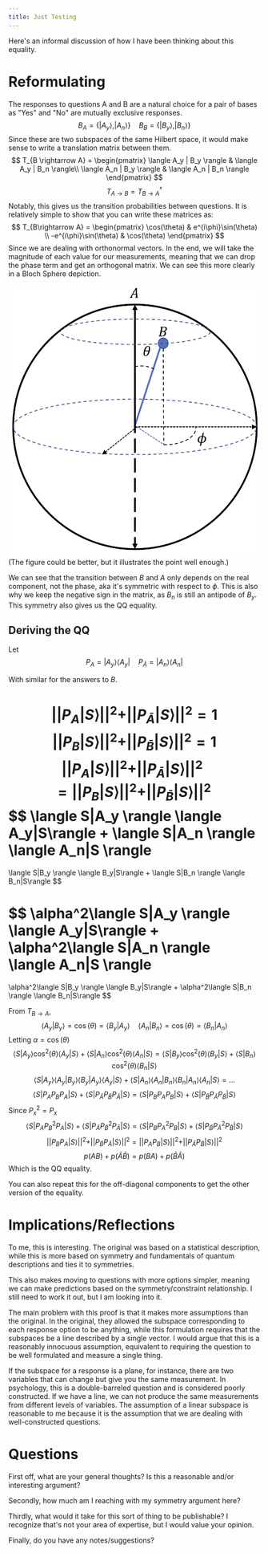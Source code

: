 ```yaml
---
title: Just Testing
---
```


Here's an informal discussion of how I have been thinking about this equality. 

# Reformulating

The responses to questions A and B are a natural choice for a pair of bases as "Yes" and "No" are mutually exclusive responses. 
$$B_A = \{|A_y\rangle, |A_n\rangle \} \quad B_B = \{|B_y\rangle, |B_n\rangle\} $$
Since these are two subspaces of the same Hilbert space, it would make sense to write a translation matrix between them. 
$$ T_{B \rightarrow A} = \begin{pmatrix} \langle A_y | B_y \rangle &  \langle A_y | B_n \rangle\\ \langle A_n | B_y \rangle & \langle A_n | B_n \rangle \end{pmatrix} $$
$$ T_{A \rightarrow B} = T^\dagger_{B\rightarrow A} $$
Notably, this gives us the transition probabilities between questions. It is relatively simple to show that you can write these matrices as:
$$ T_{B\rightarrow A} = \begin{pmatrix} \cos(\theta) & e^{i\phi}\sin(\theta) \\ -e^{i\phi}\sin(\theta) & \cos(\theta) \end{pmatrix} $$
Since we are dealing with orthonormal vectors. In the end, we will take the magnitude of each value for our measurements, meaning that we can drop the phase term and get an orthogonal matrix. We can see this more clearly in a Bloch Sphere depiction. 

![BlochSphere.png](/content/notes/attachments/BlochSphere.png)
(The figure could be better, but it illustrates the point well enough.)

We can see that the transition between $B$ and $A$ only depends on the real component, not the phase, aka it's symmetric with respect to $\phi$. This is also why we keep the negative sign in the matrix, as $B_n$ is still an antipode of $B_y$. This symmetry also gives us the QQ equality.

## Deriving the QQ

Let
$$ P_{A} = |A_y\rangle\langle A_y| \quad P_{\bar{A}} = |A_n\rangle\langle A_n| $$

With similar for the answers to $B$. 

$$ ||P_A |S\rangle||^2 + ||P_{\bar{A}} |S\rangle||^2 = 1$$
$$ ||P_B |S\rangle||^2 + ||P_{\bar{B}} |S\rangle||^2 = 1$$
$$ ||P_A |S\rangle||^2 + ||P_{\bar{A}} |S\rangle||^2 = ||P_B |S\rangle||^2 + ||P_{\bar{B}} |S\rangle||^2 $$
$$ \langle S|A_y \rangle \langle A_y|S\rangle 
+ 
\langle S|A_n \rangle \langle A_n|S \rangle  
=
\langle S|B_y \rangle \langle B_y|S\rangle
+
\langle S|B_n \rangle \langle B_n|S\rangle $$

$$ \alpha^2\langle S|A_y \rangle \langle A_y|S\rangle 
+ 
\alpha^2\langle S|A_n \rangle \langle A_n|S \rangle  
=
\alpha^2\langle S|B_y \rangle \langle B_y|S\rangle
+
\alpha^2\langle S|B_n \rangle \langle B_n|S\rangle $$

From $T_{B \rightarrow A}$, 
$$ \langle A_y| B_y\rangle = \cos(\theta) = \langle B_y| A_y \rangle
\quad
\langle A_n | B_n \rangle = \cos(\theta) = \langle B_n | A_n \rangle $$
Letting $\alpha = \cos(\theta)$
$$ \langle S|A_y \rangle \cos^{2}(\theta) \langle A_y|S\rangle + \langle S|A_n \rangle \cos^{2}(\theta) \langle A_n|S \rangle =\langle S|B_y \rangle \cos^{2}(\theta) \langle B_y|S\rangle+\langle S|B_n \rangle \cos^{2}(\theta) \langle B_n|S\rangle $$
$$ \langle S|A_y \rangle \langle A_y | B_y \rangle \langle B_y | A_y \rangle \langle A_y|S \rangle + \langle S|A_n \rangle\langle A_n | B_n \rangle  \langle B_n | A_n \rangle \langle A_n|S \rangle  = ...$$
$$\langle S | P_A P_B P_A | S \rangle+\langle S | P_\bar{A} P_\bar{B} P_\bar{A} | S \rangle=\langle S | P_B P_A P_B | S \rangle+\langle S | P_\bar{B} P_\bar{A} P_\bar{B} | S \rangle$$
Since $P^2_x = P_x$
$$\langle S | P_A P^2_B P_A | S \rangle+\langle S | P_\bar{A} P^2_\bar{B} P_\bar{A} | S \rangle=\langle S | P_B P^2_A P_B | S \rangle+\langle S | P_\bar{B} P^2_\bar{A} P_\bar{B} | S \rangle$$
$$|| P_B P_A |S\rangle||^2+|| P_\bar{B} P_\bar{A} |S\rangle||^2=|| P_A P_B |S\rangle||^2+|| P_\bar{A} P_\bar{B} |S \rangle||^2$$
$$p(A B )+p(\bar{A} \bar{B} )=p( B A)+p( \bar{B} \bar{A})$$
Which is the QQ equality. 

You can also repeat this for the off-diagonal components to get the other version of the equality. 

# Implications/Reflections

To me, this is interesting. The original was based on a statistical description, while this is more based on symmetry and fundamentals of quantum descriptions and ties it to symmetries.

This also makes moving to questions with more options simpler, meaning we can make predictions based on the symmetry/constraint relationship. I still need to work it out, but I am looking into it.

The main problem with this proof is that it makes more assumptions than the original. In the original, they allowed the subspace corresponding to each response option to be anything, while this formulation requires that the subspaces be a line described by a single vector. I would argue that this is a reasonably innocuous assumption, equivalent to requiring the question to be well formulated and measure a single thing. 

If the subspace for a response is a plane, for instance, there are two variables that can change but give you the same measurement. In psychology, this is a double-barreled question and is considered poorly constructed. If we have a line, we can not produce the same measurements from different levels of variables. The assumption of a linear subspace is reasonable to me because it is the assumption that we are dealing with well-constructed questions. 

# Questions

First off, what are your general thoughts? Is this a reasonable and/or interesting argument? 

Secondly, how much am I reaching with my symmetry argument here? 

Thirdly, what would it take for this sort of thing to be publishable? I recognize that's not your area of expertise, but I would value your opinion. 

Finally, do you have any notes/suggestions?